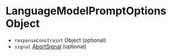 # LanguageModelPromptOptions Object

* `responseConstraint` Object (optional)
* `signal` [AbortSignal](https://nodejs.org/api/globals.html#globals_class_abortsignal) (optional)
